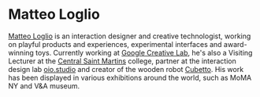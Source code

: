 # Matteo Loglio
[Matteo Loglio](https://matlo.me) is an interaction designer and creative technologist, working on playful products and experiences, experimental interfaces and award-winning toys. Currently working at [Google Creative Lab](https://google.com), he's also a Visiting Lecturer at the [Central Saint Martins](http://www.arts.ac.uk/csm/) college, partner at the interaction design lab [oio.studio](https://oio.studio) and creator of the wooden robot [Cubetto](http://primotoys.com). His work has been displayed in various exhibitions around the world, such as MoMA NY and V&A museum.
